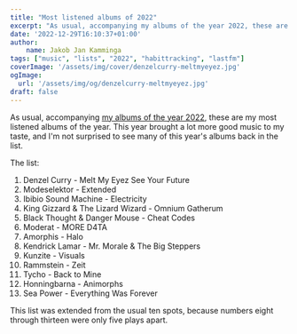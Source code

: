 ```yaml
---
title: "Most listened albums of 2022"
excerpt: "As usual, accompanying my albums of the year 2022, these are my most listened albums of the year."
date: '2022-12-29T16:10:37+01:00'
author:
    name: Jakob Jan Kamminga
tags: ["music", "lists", "2022", "habittracking", "lastfm"]
coverImage: '/assets/img/cover/denzelcurry-meltmyeyez.jpg'
ogImage:
  url: '/assets/img/og/denzelcurry-meltmyeyez.jpg'
draft: false
---
```


As usual, accompanying [my albums of the year 2022](../posts/AOTY2022/), these are my most listened albums of the year. This year brought a lot more good music to my taste, and I'm not surprised to see many of this year's albums back in the list.

The list:

1. Denzel Curry - Melt My Eyez See Your Future
2. Modeselektor - Extended
3. Ibibio Sound Machine - Electricity
4. King Gizzard & The Lizard Wizard - Omnium Gatherum
5. Black Thought & Danger Mouse - Cheat Codes
6. Moderat - MORE D4TA
7. Amorphis - Halo
8. Kendrick Lamar - Mr. Morale & The Big Steppers
9. Kunzite - Visuals
10. Rammstein - Zeit
11. Tycho - Back to Mine
12. Honningbarna - Animorphs
13. Sea Power - Everything Was Forever

This list was extended from the usual ten spots, because numbers eight through thirteen were only five plays apart.